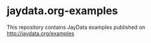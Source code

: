 jaydata.org-examples
====================

This repository contains JayData examples published on http://jaydata.org/examples

